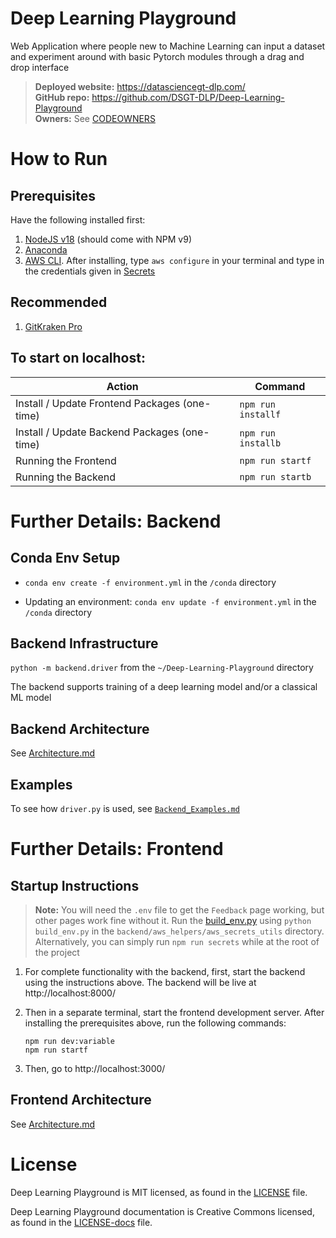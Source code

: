# Deep Learning Playground

Web Application where people new to Machine Learning can input a dataset and experiment around with basic Pytorch modules through a drag and drop interface

> **Deployed website:** https://datasciencegt-dlp.com/ </br>
 **GitHub repo:** https://github.com/DSGT-DLP/Deep-Learning-Playground </br> 
 **Owners:** See [CODEOWNERS](./CODEOWNERS)

# How to Run

## Prerequisites
Have the following installed first:

1. [NodeJS v18](https://nodejs.org/en/download/) (should come with NPM v9)
1. [Anaconda](https://www.anaconda.com/)
1. [AWS CLI](https://docs.aws.amazon.com/cli/latest/userguide/getting-started-install.html). After installing, type `aws configure` in your terminal and type in the credentials given in [Secrets](https://docs.google.com/spreadsheets/d/1fRndo-7u0MXghiZoMp3uBepDBW9EghcJ9IL4yS0TdD8/edit?usp=sharing)

## Recommended
1. [GitKraken Pro](https://help.gitkraken.com/gitkraken-client/how-to-install/)

## To start on localhost:
| Action                                                   | Command                |
| -------------------------------------------------------- | ---------------------- |
| Install / Update Frontend Packages (one-time)            | `npm run installf`     |
| Install / Update Backend Packages (one-time) | `npm run installb` |
| Running the Frontend                                     | `npm run startf`       |
| Running the Backend                         | `npm run startb`   |



# Further Details: Backend

## Conda Env Setup

- `conda env create -f environment.yml` in the `/conda` directory

- Updating an environment: `conda env update -f environment.yml` in the `/conda` directory

## Backend Infrastructure

`python -m backend.driver` from the `~/Deep-Learning-Playground` directory

The backend supports training of a deep learning model and/or a classical ML model

## Backend Architecture

See [Architecture.md](./.github/Architecture.md)

## Examples

To see how `driver.py` is used, see [`Backend_Examples.md`](./.github/Backend_Examples.md)

# Further Details: Frontend

## Startup Instructions

> **Note:** You will need the `.env` file to get the `Feedback` page working, but other pages work fine without it. Run the [build_env.py](./backend/aws_helpers/aws_secrets_utils/build_env.py) using `python build_env.py` in the `backend/aws_helpers/aws_secrets_utils` directory. Alternatively, you can simply run `npm run secrets` while at the root of the project

1. For complete functionality with the backend, first, start the backend using the instructions above. The backend will be live at http://localhost:8000/

2. Then in a separate terminal, start the frontend development server. After installing the prerequisites above, run the following commands:

    ```
    npm run dev:variable
    npm run startf
    ```

3. Then, go to http://localhost:3000/

## Frontend Architecture

See [Architecture.md](./.github/Architecture.md)

# License

Deep Learning Playground is MIT licensed, as found in the [LICENSE](./LICENSE) file.

Deep Learning Playground documentation is Creative Commons licensed, as found in the [LICENSE-docs](./.github/LICENSE-docs) file.
